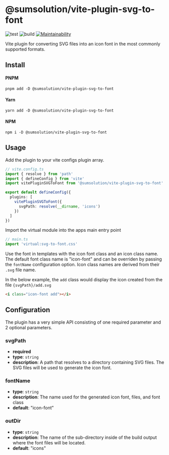 # @sumsolution/vite-plugin-svg-to-font
![test](https://github.com/sumsolution/vite-plugin-svg-to-font/actions/workflows/test.yml/badge.svg)
![build](https://github.com/sumsolution/vite-plugin-svg-to-font/actions/workflows/build.yml/badge.svg)
[![Maintainability](https://api.codeclimate.com/v1/badges/2e2d198c14a70885f4cf/maintainability)](https://codeclimate.com/github/sumsolution/vite-plugin-svg-to-font/maintainability)

Vite plugin for converting SVG files into an icon font in the most commonly supported formats.

## Install
#### PNPM
`pnpm add -D @sumsolution/vite-plugin-svg-to-font`
#### Yarn
`yarn add -D @sumsolution/vite-plugin-svg-to-font`
#### NPM
`npm i -D @sumsolution/vite-plugin-svg-to-font`

## Usage
Add the plugin to your vite configs plugin array.
```typescript
// vite.config.ts
import { resolve } from 'path'
import { defineConfig } from 'vite'
import vitePluginSVGToFont from '@sumsolution/vite-plugin-svg-to-font'

export default defineConfig({
  plugins: [
    vitePluginSVGToFont({
      svgPath: resolve(__dirname, 'icons')
    })
  ]
})
```
Import the virtual module into the apps main entry point
```typescript
// main.ts
import 'virtual:svg-to-font.css'
```

Use the font in templates with the icon font class and an icon class name. The default font class name is
"icon-font" and can be overriden by passing the `fontName` configuration option. Icon class names are derived from
their `.svg` file name.

In the below example, the `add` class would display the icon created from the file `{svgPath}/add.svg`
```html
<i class="icon-font add"></i>
```

## Configuration
The plugin has a very simple API consisting of one required parameter and 2 optional parameters.

### svgPath
* **required**
* **type**: `string`
* **description**: A path that resolves to a directory containing SVG files. The SVG files will be used to generate the icon font.

### fontName
* **type**: `string`
* **description**: The name used for the generated icon font, files, and font class
* **default**: "icon-font"

### outDir
* **type**: `string`
* **description**: The name of the sub-directory inside of the build output where the font files will be located.
* **default**: "icons"